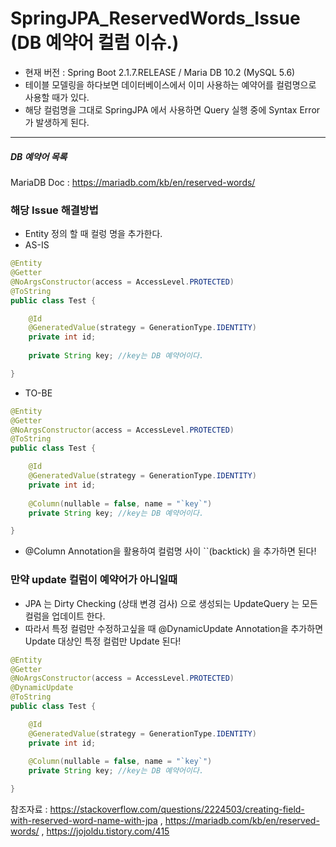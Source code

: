 # SpringJPA_ReservedWords_Issue (DB 예약어 컬럼 이슈.)

- 현재 버전 : Spring Boot 2.1.7.RELEASE / Maria DB 10.2 (MySQL 5.6)
- 테이블 모델링을 하다보면 데이터베이스에서 이미 사용하는 예약어를 컬럼명으로 사용할 때가 있다.
- 해당 컬럼명을 그대로 SpringJPA 에서 사용하면 Query 실행 중에 Syntax Error 가 발생하게 된다.

---
##### DB 예약어 목록
MariaDB Doc : <https://mariadb.com/kb/en/reserved-words/>

### 해당 Issue 해결방법
 - Entity 정의 할 때 컬렁 명을 추가한다.
 - AS-IS
```java
@Entity
@Getter
@NoArgsConstructor(access = AccessLevel.PROTECTED)
@ToString
public class Test {

    @Id
    @GeneratedValue(strategy = GenerationType.IDENTITY)
    private int id;
    
    private String key; //key는 DB 예약어이다.

}
```
 - TO-BE
```java
@Entity
@Getter
@NoArgsConstructor(access = AccessLevel.PROTECTED)
@ToString
public class Test {

    @Id
    @GeneratedValue(strategy = GenerationType.IDENTITY)
    private int id;
    
    @Column(nullable = false, name = "`key`")
    private String key; //key는 DB 예약어이다.

}
```
 - @Column Annotation을 활용하여 컬럼명 사이 ``(backtick) 을 추가하면 된다!

### 만약 update 컬럼이 예약어가 아니일때
 - JPA 는 Dirty Checking (상태 변경 검사) 으로 생성되는 UpdateQuery 는 모든 컬럼을 업데이트 한다.
 - 따라서 특정 컬럼만 수정하고싶을 때 @DynamicUpdate Annotation을 추가하면 Update 대상인 특정 컬럼만 Update 된다!
```java
@Entity
@Getter
@NoArgsConstructor(access = AccessLevel.PROTECTED)
@DynamicUpdate
@ToString
public class Test {

    @Id
    @GeneratedValue(strategy = GenerationType.IDENTITY)
    private int id;
    
    @Column(nullable = false, name = "`key`")
    private String key; //key는 DB 예약어이다.

}
```

참조자료 : <https://stackoverflow.com/questions/2224503/creating-field-with-reserved-word-name-with-jpa> , <https://mariadb.com/kb/en/reserved-words/> , <https://jojoldu.tistory.com/415>
         